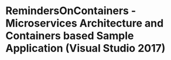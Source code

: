 # RemindersOnContainers - Microservices Architecture and Containers based Sample Application (Visual Studio 2017)
